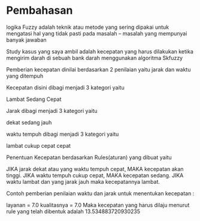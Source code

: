 # Pembahasan
logika Fuzzy adalah teknik atau metode yang sering dipakai untuk mengatasi hal yang tidak pasti pada masalah – masalah yang mempunyai banyak jawaban

Study kasus yang saya ambil adalah kecepatan yang harus dilakukan ketika mengirim  darah di sebuah bank darah menggunakan algoritma Skfuzzy

Pemberian kecepatan dinilai berdasarkan 2 penilaian yaitu jarak dan waktu yang ditempuh

Kecepatan disini dibagi menjadi 3 kategori yaitu

Lambat
Sedang
Cepat

Jarak dibagi menjadi 3 kategori yaitu

dekat
sedang
jauh

waktu tempuh dibagi menjadi 3 kategori yaitu

lambat
cukup cepat
cepat

Penentuan Kecepatan berdasarkan Rules(aturan) yang dibuat yaitu

JIKA jarak dekat  atau yang waktu tempuh cepat, MAKA kecepatan akan tinggi.
JIKA waktu tempuh cukup cepat, MAKA kecepatan sedang.
JIKA waktu lambat dan yang jarak jauh maka kecepatannya lambat.

Contoh pemberian penilaian waktu dan jarak untuk menentukan kecepatan :

layanan = 7.0
kualitasnya = 7.0
Maka kecepatan yang harus dilaju menurut rule yang telah dibentuk adalah 13.534883720930235